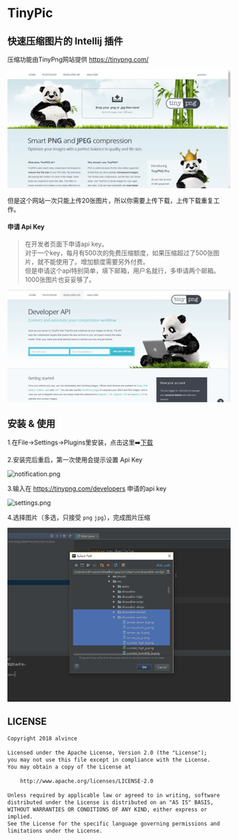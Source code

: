 # TinyPic
## 快速压缩图片的 Intellij 插件
压缩功能由TinyPng网站提供 https://tinypng.com/

![tinypng_homepage.png](./screenshots/tinypng_homepage.png "TinyPng")

但是这个网站一次只能上传20张图片，所以你需要上传下载，上传下载重复工作。

#### 申请 Api Key
>在开发者页面下申请api key。  
对于一个key，每月有500次的免费压缩额度，如果压缩超过了500张图片，就不能使用了。增加额度需要另外付费。  
但是申请这个api特别简单，填下邮箱，用户名就行，多申请两个邮箱。1000张图片也妥妥够了。

![tinypng_develop.png](./screenshots/tinypng_develop.png "TinyPng")

## 安装 & 使用

1.在File->Settings->Plugins里安装，点击这里➡️[下载](https://github.com/alvince/TinyPic2/releases "v1.0.2")

2.安装完后重启，第一次使用会提示设置 Api Key

![notification.png](http://osc7hu59y.bkt.clouddn.com/image/GitHub/art/tinypic/notification.png "Notification")

3.输入在 https://tinypng.com/developers 申请的api key

![settings.png](http://osc7hu59y.bkt.clouddn.com/image/GitHub/art/tinypic/settings.png "Settings")

4.选择图片（多选，只接受 `png` `jpg`），完成图片压缩

![select_images.png](./screenshots/select_images.png "Pick Images")

LICENSE
---

```
Copyright 2018 alvince

Licensed under the Apache License, Version 2.0 (the "License");
you may not use this file except in compliance with the License.
You may obtain a copy of the License at

    http://www.apache.org/licenses/LICENSE-2.0

Unless required by applicable law or agreed to in writing, software
distributed under the License is distributed on an "AS IS" BASIS,
WITHOUT WARRANTIES OR CONDITIONS OF ANY KIND, either express or implied.
See the License for the specific language governing permissions and
limitations under the License.
```
